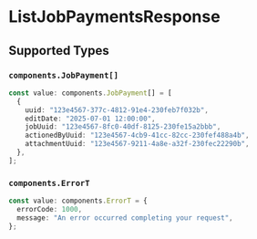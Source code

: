 # ListJobPaymentsResponse


## Supported Types

### `components.JobPayment[]`

```typescript
const value: components.JobPayment[] = [
  {
    uuid: "123e4567-377c-4812-91e4-230feb7f032b",
    editDate: "2025-07-01 12:00:00",
    jobUuid: "123e4567-8fc0-40df-8125-230fe15a2bbb",
    actionedByUuid: "123e4567-4cb9-41cc-82cc-230fef488a4b",
    attachmentUuid: "123e4567-9211-4a8e-a32f-230fec22290b",
  },
];
```

### `components.ErrorT`

```typescript
const value: components.ErrorT = {
  errorCode: 1000,
  message: "An error occurred completing your request",
};
```


